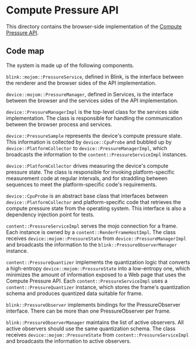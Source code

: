 # Compute Pressure API

This directory contains the browser-side implementation of the
[Compute Pressure API](https://github.com/wicg/compute-pressure/).

## Code map

The system is made up of the following components.

`blink::mojom::PressureService`, defined in Blink, is the interface between
the renderer and the browser sides of the API implementation.

`device::mojom::PressureManager`, defined in Services, is the interface
between the browser and the services sides of the API implementation.

`device::PressureManagerImpl` is the top-level class for the services side
implementation. The class is responsible for handling the communication
between the browser process and services.

`device::PressureSample` represents the device's compute pressure state.
This information is collected by `device::CpuProbe` and bubbled up by
`device::PlatformCollector` to `device::PressureManagerImpl`, which broadcasts
the information to the `content::PressureServiceImpl` instances.

`device::PlatformCollector` drives measuring the device's compute pressure
state. The class is responsible for invoking platform-specific measurement
code at regular intervals, and for straddling between sequences to meet
the platform-specific code's requirements.

`device::CpuProbe` is an abstract base class that interfaces between
`device::PlatformCollector` and platform-specific code that retrieves the
compute pressure state from the operating system. This interface is also
a dependency injection point for tests.

`content::PressureServiceImpl` serves the mojo connection for a frame.
Each instance is owned by a `content::RenderFrameHostImpl`. The class receives
`device::mojom::PressureState` from `device::PressureManagerImpl` and
broadcasts the information to the `blink::PressureObserverManager` instance.

`content::PressureQuantizer` implements the quantization logic that converts
a high-entropy `device::mojom::PressureState` into a low-entropy one, which
minimizes the amount of information exposed to a Web page that uses the
Compute Pressure API. Each `content::PressureServiceImpl` uses a
`content::PressureQuantizer` instance, which stores the frame's
quantization schema and produces quantized data suitable for frame.

`blink::PressureObserver` implements bindings for the PressureObserver
interface. There can be more than one PressureObserver per frame.

`blink::PressureObserverManager` maintains the list of active observers.
All active observers should use the same quantization schema. The class
receives `device::mojom::PressureState` from `content::PressureServiceImpl`
and broadcasts the information to active observers.
